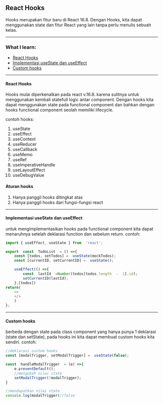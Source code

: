 ##  React Hooks

Hooks merupakan fitur baru di React 16.8. Dengan Hooks, kita dapat menggunakan state dan fitur React yang lain tanpa perlu menulis sebuah kelas.

---

### What I learn:

- [React Hooks](#sec1)
- [Implementasi useState dan useEffect](#sec2)
- [Custom hooks](#sec3)

---

<h4  id='sec1'>React Hooks</h4>

Hooks mulai diperkenalkan pada react v.16.8. karena sulitnya untuk menggunakan kembali statefull logic antar component. Dengan hooks kita dapat menggunakan state pada functional component dan bahkan dengan hooks functional component seolah memiliki lifecycle.

contoh hooks:

1. useState
2. useEffect
3. useContext
4. useReducer
5. useCallback
6. useMemo
7. useRef
8. useImperativeHandle
9. useLayoutEffect
10. useDebugValue

#### Aturan hooks

1. Hanya panggil hooks ditingkat atas
2. Hanya panggil hooks dari fungsi-fungsi react

---

<h4  id='sec2'>Implementasi useState dan useEffect</h4>

untuk mengimplementasikan hooks pada functional component kita dapat menaruhnya setelah deklarasi function dan sebelum return. contoh:

```javascript
import { useEffect, useState } from  'react';

export  const  TodoList  = () =>{
	const [todos, setTodos] =  useState(mockTodos);
	const [currentID, setCurrentID] =  useState();

	useEffect(() =>{
		const  lastId  =Number(todos[todos.length  -  1].id);
		setCurrentID(lastId);
	},[todos])
return(
	<>
	</>
	)
};
```

---  

<h4  id='sec3'>Custom hooks</h4>

berbeda dengan state pada class component yang hanya punya 1 deklarasi (state dan setState), pada hooks ini kita dapat membuat custom hooks kita sendiri. contoh:

```javascript
//deklarasi custom hooks
const [modalTrigger, setModalTrigger] =  useState(false);

const  handleModalTrigger  = (e) =>{
	e.preventDefault();
	//mengubah nilai state
	setModalTrigger(!modalTrigger);
}

//mendapatkan nilai state
console.log(modalTrigger)//false
```
